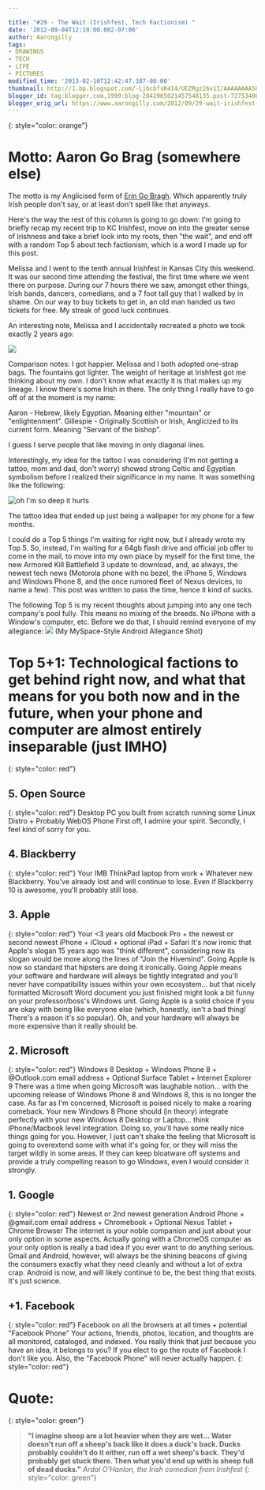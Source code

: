 ```yaml
---

title: "#29 - The Wait (Irishfest, Tech Factionism) "
date: '2012-09-04T12:19:00.002-07:00'
author: Aarongilly
tags:
- DRAWINGS
- TECH
- LIFE
- PICTURES
modified_time: '2013-02-10T12:42:47.387-08:00'
thumbnail: http://1.bp.blogspot.com/-LjbcbfsR414/UEZRgz26v1I/AAAAAAAASOU/h1dGex6VlvY/s72-c/Irishfests.jpg
blogger_id: tag:blogger.com,1999:blog-2842965021457548135.post-7275340630971773174
blogger_orig_url: https://www.aarongilly.com/2012/09/29-wait-irishfest-tech-factionism.html
---
```


{: style="color: orange"}
# Motto: Aaron Go Brag (somewhere else)

The motto is my Anglicised form of [Erin Go Bragh](http://en.wikipedia.org/wiki/Erin_Go_Bragh). Which apparently truly Irish people don't say, or at least don't spell like that anyways.

Here's the way the rest of this column is going to go down: I'm going to briefly recap my recent trip to KC Irishfest, move on into the greater sense of Irishness and take a brief look into my roots, then "the wait", and end off with a random Top 5 about tech factionism, which is a word I made up for this post.

Melissa and I went to the tenth annual Irishfest in Kansas City this weekend. It was our second time attending the festival, the first time where we went there on purpose. During our 7 hours there we saw, amongst other things, Irish bands, dancers, comedians, and a 7 foot tall guy that I walked by in shame. On our way to buy tickets to get in, an old man handed us two tickets for free. My streak of good luck continues. 

An interesting note, Melissa and I accidentally recreated a photo we took exactly 2 years ago:

![](https://lh3.googleusercontent.com/pw/ACtC-3dVMrYifYvBoLIv83dSIJ4DidX2OQcWQXQMJYCJ5ASr2nlJoQD59jFur9eDiw6_zW32U1Z9a-2jfd5479oBVwwy4zafWd1h9KifRv-cTwYbqWDrt09ZraLvIuVQXe9W9Fksb9GTtkNc8Hmvh_RExEjrvQ=w640-h231-no?authuser=0)

Comparison notes: I got happier. Melissa and I both adopted one-strap bags. The fountains got lighter.
The weight of heritage at Irishfest got me thinking about my own. I don't know what exactly it is that makes up my lineage. I know there's some Irish in there. The only thing I really have to go off of at the moment is my name:

Aaron - Hebrew, likely Egyptian. Meaning either "mountain" or "enlightenment".
Gillespie - Originally Scottish or Irish, Anglicized to its current form. Meaning "Servant of the bishop".

I guess I serve people that like moving in only diagonal lines.

Interestingly, my idea for the tattoo I was considering (I'm not getting a tattoo, mom and dad, don't worry) showed strong Celtic and Egyptian symbolism before I realized their significance in my name. It was something like the following:

![oh I'm so deep it hurts](https://lh3.googleusercontent.com/pw/ACtC-3fj5YC0K5mJCqnZ2SDTyebzZC0gpvacIVddgfdRMNAOcAH4F9FkxxemHk1AaWNvBzr-aTgQfgLmP-UvNxJiwuh0lwbxMvR1hxCTqIEt4GrNtBGE7xpJkSg1tFH_vApaBplZQuTe3eTpJKpcsV2Dtcjxzg=w400-h261-no?authuser=0)

The tattoo idea that ended up just being a wallpaper for my phone for a few months.

I could do a Top 5 things I'm waiting for right now, but I already wrote my Top 5. So, instead, I'm waiting for a 64gb flash drive and official job offer to come in the mail, to move into my own place by myself for the first time, the new Armored Kill Battlefield 3 update to download, and, as always, the newest tech news (Motorola phone with no bezel, the iPhone 5, Windows and Windows Phone 8, and the once rumored fleet of Nexus devices, to name a few). This post was written to pass the time, hence it kind of sucks.

The following Top 5 is my recent thoughts about jumping into any one tech company's pool fully. This means no mixing of the breeds. No iPhone with a Window's computer, etc. Before we do that, I should remind everyone of my allegiance: 
![](https://lh3.googleusercontent.com/pw/ACtC-3di9RFHmbMDRSpC-6QcQhTo9LV2eC7U3IWVqUYmTfJrI34OznjrdfxnBh05LMWdvvywnrQ6ghcNLg-rGPUyBwjkgVazoGhHBb5epPnVnxJuEvALwcghUqAuXl4w8X7QI0N43EmKZW-Lsi9WWBgVfm6gYQ=w300-h400-no?authuser=0)
(My MySpace-Style Android Allegiance Shot)

# Top 5+1: Technological factions to get behind right now, and what that means for you both now and in the future, when your phone and computer are almost entirely inseparable (just IMHO)
{: style="color: red"}

## 5. Open Source 
{: style="color: red"}
Desktop PC you built from scratch running some Linux Distro + Probably WebOS Phone
First off, I admire your spirit. Secondly, I feel kind of sorry for you.

## 4. Blackberry 
{: style="color: red"}
Your IMB ThinkPad laptop from work + Whatever new Blackberry.
You've already lost and will continue to lose. Even if Blackberry 10 is awesome, you'll probably still lose.

## 3. Apple 
{: style="color: red"}
Your <3 years old Macbook Pro + the newest or second newest iPhone + iCloud + optional iPad + Safari
It's now ironic that Apple's slogan 15 years ago was "think different", considering now its slogan would be more along the lines of "Join the Hivemind". Going Apple is now so standard that hipsters are doing it ironically. Going Apple means your software and hardware will always be tightly integrated and you'll never have compatibility issues within your own ecosystem... but that nicely formatted Microsoft Word document you just finished might look a bit funny on your professor/boss's Windows unit. Going Apple is a solid choice if you are okay with being like everyone else (which, honestly, isn't a bad thing! There's a reason it's so popular). Oh, and your hardware will always be more expensive than it really should be.

## 2. Microsoft 
{: style="color: red"}
Windows 8 Desktop + Windows Phone 8 + @Outlook.com email address + Optional Surface Tablet + Internet Explorer 9
There was a time when going Microsoft was laughable notion... with the upcoming release of Windows Phone 8 and Windows 8, this is no longer the case. As far as I'm concerned, Microsoft is poised nicely to make a roaring comeback. Your new Windows 8 Phone should (in theory) integrate perfectly with your new Windows 8 Desktop or Laptop... think iPhone/Macbook level integration. Doing so, you'll have some really nice things going for you. However, I just can't shake the feeling that Microsoft is going to overextend some with what it's going for, or they will miss the target wildly in some areas. If they can keep bloatware off systems and provide a truly compelling reason to go Windows, even I would consider it strongly.

## 1. Google 
{: style="color: red"}
Newest or 2nd newest generation Android Phone + @gmail.com email address + Chromebook + Optional Nexus Tablet + Chrome Browser
The internet is your noble companion and just about your only option in some aspects. Actually going with a ChromeOS computer as your only option is really a bad idea if you ever want to do anything serious. Gmail and Android, however, will always be the shining beacons of giving the consumers exactly what they need cleanly and without a lot of extra crap. Android is now, and will likely continue to be, the best thing that exists. It's just science.

## +1. Facebook 
{: style="color: red"}
Facebook on all the browsers at all times + potential "Facebook Phone"
Your actions, friends, photos, location, and thoughts are all monitored, cataloged, and indexed. You really think that just because you have an idea, it belongs to you? If you elect to go the route of Facebook I don't like you. Also, the "Facebook Phone" will never actually happen. 
{: style="color: red"}


# Quote:
{: style="color: green"}
> **"I imagine sheep are a lot heavier when they are wet... Water doesn't run off a sheep's back like it does a duck's back. Ducks probably couldn't do it either, run off a wet sheep's back. They'd probably get stuck there. Then what you'd end up with is sheep full of dead ducks."**
<cite>Ardal O'Hanlon, the Irish comedian from Irishfest</cite>
{: style="color: green"}